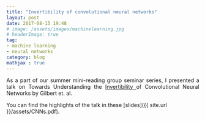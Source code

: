 ```yaml
---
title: "Invertibility of convolutional neural networks"
layout: post
date: 2017-08-15 19:48
# image: /assets/images/machinelearning.jpg
# headerImage: true
tag:
- machine learning
- neural networks
category: blog
mathjax : true
---
```

<p style='text-align: justify;'>
As a part of our summer mini-reading group seminar series, I presented a talk on Towards Understanding the <a target="_blank" href='https://arxiv.org/abs/1705.08664'> Invertibility </a> of Convolutional Neural Networks by Gilbert et. al.</p>

You can find the highlights of the talk in these [slides]({{ site.url }}/assets/CNNs.pdf).